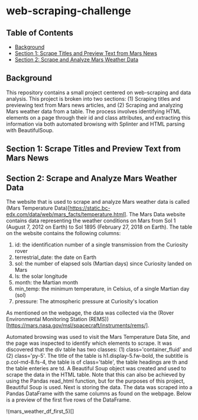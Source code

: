 # web-scraping-challenge


## Table of Contents
* [Background](https://github.com/dspataru/web-scraping-challenge/blob/main/README.md#background)
* [Section 1: Scrape Titles and Preview Text from Mars News](https://github.com/dspataru/web-scraping-challenge/blob/main/README.md#section-1-scrape-titles-and-preview-text-from-mars-news)
* [Section 2: Scrape and Analyze Mars Weather Data](https://github.com/dspataru/web-scraping-challenge/blob/main/README.md#section-2-scrape-and-analyze-mars-weather-data)

## Background

This repository contains a small project centered on web-scraping and data analysis. This project is broken into two sections: (1) Scraping titles and previewing text from Mars news articles, and (2) Scraping and analyzing Mars weather data from a table. The process involves identifying HTML elements on a page through their id and class attributes, and extracting this information via both automated browisng with Splinter and HTML parsing with BeautifulSoup.

## Section 1: Scrape Titles and Preview Text from Mars News

## Section 2: Scrape and Analyze Mars Weather Data

The website that is used to scrape and analyze Mars weather data is called (Mars Temperature Data)[https://static.bc-edx.com/data/web/mars_facts/temperature.html]. The Mars Data website contains data representing the weather conditions on Mars from Sol 1 (August 7, 2012 on Earth) to Sol 1895 (February 27, 2018 on Earth). The table on the website contains the following columns:
1. id: the identification number of a single transmission from the Curiosity rover
2. terrestrial_date: the date on Earth
3. sol: the number of elapsed sols (Martian days) since Curiosity landed on Mars
4. ls: the solar longitude
5. month: the Martian month
6. min_temp: the minimum temperature, in Celsius, of a single Martian day (sol)
7. pressure: The atmospheric pressure at Curiosity's location

As mentioned on the webpage, the data was collected via the (Rover Environmental Monitoring Station (REMS))[https://mars.nasa.gov/msl/spacecraft/instruments/rems/]. 

Automated browsing was used to visit the Mars Temperature Data Site, and the page was inspected to identify which elements to scrape. It was discovered that the div table has two classes: (1) class='container_fluid' and (2) class='py-5'. The title of the table is h1.display-5.fw-bold, the subtitle is p.col-md-8.fs-4, the table is of class='table', the table headings are th and the table enteries are td. A Beautiful Soup object was created and used to scrape the data in the HTML table. Note that this can also be achieved by using the Pandas read_html function, but for the purposes of this project, Beautiful Soup is used. Next is storing the data. The data was scraped into a Pandas DataFrame with the same columns as found on the webpage. Below is a preview of the first five rows of the DataFrame.

!(mars_weather_df_first_5)[]















